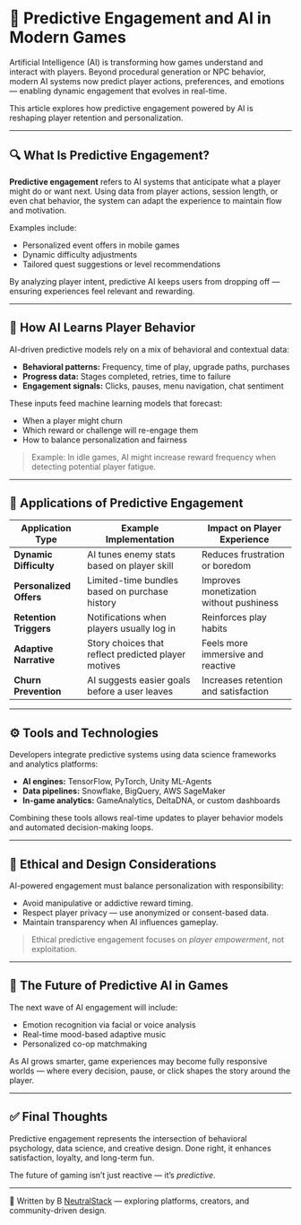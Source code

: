 # 🤖 Predictive Engagement and AI in Modern Games

Artificial Intelligence (AI) is transforming how games understand and interact with players. Beyond procedural generation or NPC behavior, modern AI systems now predict player actions, preferences, and emotions — enabling dynamic engagement that evolves in real-time.

This article explores how predictive engagement powered by AI is reshaping player retention and personalization.

---

## 🔍 What Is Predictive Engagement?

**Predictive engagement** refers to AI systems that anticipate what a player might do or want next. Using data from player actions, session length, or even chat behavior, the system can adapt the experience to maintain flow and motivation.

Examples include:
- Personalized event offers in mobile games
- Dynamic difficulty adjustments
- Tailored quest suggestions or level recommendations

By analyzing player intent, predictive AI keeps users from dropping off — ensuring experiences feel relevant and rewarding.

---

## 🧠 How AI Learns Player Behavior

AI-driven predictive models rely on a mix of behavioral and contextual data:
- **Behavioral patterns:** Frequency, time of play, upgrade paths, purchases
- **Progress data:** Stages completed, retries, time to failure
- **Engagement signals:** Clicks, pauses, menu navigation, chat sentiment

These inputs feed machine learning models that forecast:
- When a player might churn
- Which reward or challenge will re-engage them
- How to balance personalization and fairness

> Example: In idle games, AI might increase reward frequency when detecting potential player fatigue.

---

## 🎯 Applications of Predictive Engagement

| Application Type              | Example Implementation                                | Impact on Player Experience                   |
|-------------------------------|--------------------------------------------------------|------------------------------------------------|
| **Dynamic Difficulty**        | AI tunes enemy stats based on player skill             | Reduces frustration or boredom                 |
| **Personalized Offers**       | Limited-time bundles based on purchase history         | Improves monetization without pushiness        |
| **Retention Triggers**        | Notifications when players usually log in              | Reinforces play habits                         |
| **Adaptive Narrative**        | Story choices that reflect predicted player motives    | Feels more immersive and reactive              |
| **Churn Prevention**          | AI suggests easier goals before a user leaves          | Increases retention and satisfaction           |

---

## ⚙️ Tools and Technologies

Developers integrate predictive systems using data science frameworks and analytics platforms:
- **AI engines:** TensorFlow, PyTorch, Unity ML-Agents
- **Data pipelines:** Snowflake, BigQuery, AWS SageMaker
- **In-game analytics:** GameAnalytics, DeltaDNA, or custom dashboards

Combining these tools allows real-time updates to player behavior models and automated decision-making loops.

---

## 🧩 Ethical and Design Considerations

AI-powered engagement must balance personalization with responsibility:
- Avoid manipulative or addictive reward timing.
- Respect player privacy — use anonymized or consent-based data.
- Maintain transparency when AI influences gameplay.


> Ethical predictive engagement focuses on *player empowerment*, not exploitation.

---

## 🚀 The Future of Predictive AI in Games

The next wave of AI engagement will include:
- Emotion recognition via facial or voice analysis
- Real-time mood-based adaptive music
- Personalized co-op matchmaking

As AI grows smarter, game experiences may become fully responsive worlds — where every decision, pause, or click shapes the story around the player.

---

## ✅ Final Thoughts

Predictive engagement represents the intersection of behavioral psychology, data science, and creative design. Done right, it enhances satisfaction, loyalty, and long-term fun.

The future of gaming isn’t just reactive — it’s *predictive*.

---

📝 Written by B [NeutralStack](https://github.com/neutralstack) — exploring platforms, creators, and community-driven design.
